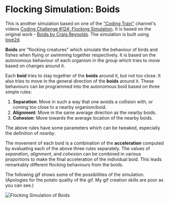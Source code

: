 # Flocking Simulation: Boids

This is another simulation based on one of the ["Coding Train"][1] channel's 
videos [Coding Challenge #124: Flocking Simulation][2]. It is based on the
original work - [Boids by Craig Reynolds][3]. The simulation is built using 
[love2d][4].

**Boids** are "flocking creatures" which simulate the behaviour of birds and
fishes when flying or swimming together respectively. It is based on the
autonomous behaviour of each organism in the group which tries to move based on
changes around it.

Each **boid** tries to stay together of the **boids** around it, but not too
close. It also tries to move in the general direction of the **boids** around
it. These behaviours can be programmed into the autonomous boid based on three
simple rules:

1. **Separation**: Move in such a way that one avoids a collision with, or 
   coming too close to a nearby organism/boid.
2. **Alignment**: Move in the same average direction as the nearby boids.
3. **Cohesion**: Move towards the average location of the nearby boids.

The above rules have some parameters which can be tweaked, especially the
definition of *nearby*.

The movement of each boid is a combination of the **acceleration** computed by
evaluating each of the above three rules separately. The values of *separation*,
*alignment*, and *cohesion* can be combined in various proportions to make the
final acceleration of the individual boid. This leads remarkably different
flocking behaviours from the boids.

The following gif shows some of the possibilities of the simulation.
(Apologies for the potato quality of the gif. My gif creation skills are
poor as you can see.)

![Flocking Simulation of Boids](FlockingSimulationBoids-28032024.gif)

[1]: https://www.youtube.com/@TheCodingTrain
[2]: https://www.youtube.com/watch?v=mhjuuHl6qHM&pp=ygUSY29kaW5nIHRyYWluIGJvaWRz
[3]: https://www.red3d.com/cwr/boids/
[4]: https://love2d.org